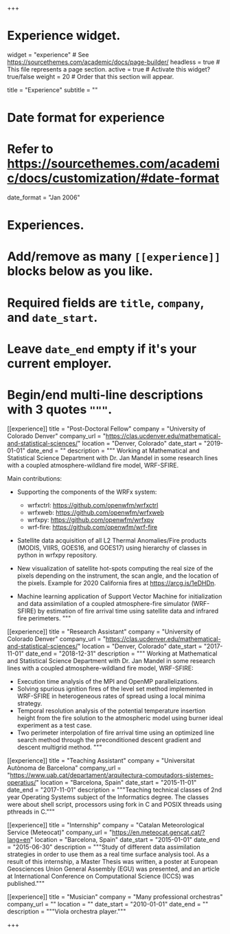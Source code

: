 +++
# Experience widget.
widget = "experience"  # See https://sourcethemes.com/academic/docs/page-builder/
headless = true  # This file represents a page section.
active = true  # Activate this widget? true/false
weight = 20  # Order that this section will appear.

title = "Experience"
subtitle = ""

# Date format for experience
#   Refer to https://sourcethemes.com/academic/docs/customization/#date-format
date_format = "Jan 2006"

# Experiences.
#   Add/remove as many `[[experience]]` blocks below as you like.
#   Required fields are `title`, `company`, and `date_start`.
#   Leave `date_end` empty if it's your current employer.
#   Begin/end multi-line descriptions with 3 quotes `"""`.
[[experience]]
  title = "Post-Doctoral Fellow"
  company = "University of Colorado Denver"
  company_url = "https://clas.ucdenver.edu/mathematical-and-statistical-sciences/"
  location = "Denver, Colorado"
  date_start = "2019-01-01"
  date_end = ""
  description = """
  Working at Mathematical and Statistical Science Department with Dr. Jan Mandel in some
research lines with a coupled atmosphere-wildland fire model, WRF-SFIRE.

  Main contributions:

* Supporting the components of the WRFx system:
	* wrfxctrl: https://github.com/openwfm/wrfxctrl
	* wrfxweb: https://github.com/openwfm/wrfxweb
	* wrfxpy: https://github.com/openwfm/wrfxpy
	* wrf-fire: https://github.com/openwfm/wrf-fire

* Satellite data acquisition of all L2 Thermal Anomalies/Fire products (MODIS, VIIRS, GOES16, and GOES17) using hierarchy of classes in python in wrfxpy repository.

* New visualization of satellite hot-spots computing the real size of the pixels depending
on the instrument, the scan angle, and the location of the pixels. Example for 2020
California fires at https://arcg.is/1eDHDn.

*  Machine learning application of Support Vector Machine for initialization and data assimilation of a coupled atmosphere-fire simulator (WRF-SFIRE) by estimation of fire
arrival time using satellite data and infrared fire perimeters.
  """

[[experience]]
  title = "Research Assistant"
  company = "University of Colorado Denver"
  company_url = "https://clas.ucdenver.edu/mathematical-and-statistical-sciences/"
  location = "Denver, Colorado"
  date_start = "2017-11-01"
  date_end = "2018-12-31"
  description = """
  Working at Mathematical and Statistical Science Department with Dr. Jan Mandel in some
research lines with a coupled atmosphere-wildland fire model, WRF-SFIRE:

* Execution time analysis of the MPI and OpenMP parallelizations.
* Solving spurious ignition fires of the level set method implemented in WRF-SFIRE in
heterogeneous rates of spread using a local minima strategy.
* Temporal resolution analysis of the potential temperature insertion height from the fire
solution to the atmospheric model using burner ideal experiment as a test case.
* Two perimeter interpolation of fire arrival time using an optimized line search method
through the preconditioned descent gradient and descent multigrid method.
  """

[[experience]]
  title = "Teaching Assistant"
  company = "Universitat Autònoma de Barcelona"
  company_url = "https://www.uab.cat/departament/arquitectura-computadors-sistemes-operatius/"
  location = "Barcelona, Spain"
  date_start = "2015-11-01"
  date_end = "2017-11-01"
  description = """Teaching technical classes of 2nd year Operating Systems subject of the Informatics degree. The classes were about shell script, processors using fork in C and POSIX threads using pthreads in C."""

[[experience]]
  title = "Internship"
  company = "Catalan Meteorological Service (Meteocat)"
  company_url = "https://en.meteocat.gencat.cat/?lang=en"
  location = "Barcelona, Spain"
  date_start = "2015-01-01"
  date_end = "2015-06-30"
  description = """Study of different data assimilation strategies in order to use them as a real time surface analysis tool. As a result of this internship, a Master Thesis was written, a poster at European Geosciences Union General Assembly (EGU) was presented, and an article at International Conference on Computational Science (ICCS) was published."""

[[experience]]
  title = "Musician"
  company = "Many professional orchestras"
  company_url = ""
  location = ""
  date_start = "2010-01-01"
  date_end = ""
  description = """Viola orchestra player."""

+++
